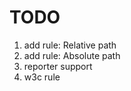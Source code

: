 TODO
==================

1. add rule: Relative path
2. add rule: Absolute path
4. reporter support
5. w3c rule